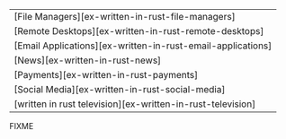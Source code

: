||
|--------|
| [File Managers][ex-written-in-rust-file-managers] |
| [Remote Desktops][ex-written-in-rust-remote-desktops] |
| [Email Applications][ex-written-in-rust-email-applications] |
| [News][ex-written-in-rust-news] |
| [Payments][ex-written-in-rust-payments] |
| [Social Media][ex-written-in-rust-social-media] |
| [written in rust television][ex-written-in-rust-television] |

<div class="hidden">
FIXME
</div>
